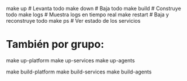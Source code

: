 make up             # Levanta todo
make down           # Baja todo
make build          # Construye todo
make logs           # Muestra logs en tiempo real
make restart        # Baja y reconstruye todo
make ps             # Ver estado de los servicios

# También por grupo:
make up-platform
make up-services
make up-agents

make build-platform
make build-services
make build-agents
